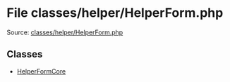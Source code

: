 File classes/helper/HelperForm.php
=========

Source: [classes/helper/HelperForm.php](https://github.com/PrestaShop/PrestaShop/blob/1.5.0.3/classes/helper/HelperForm.php)


Classes
-------

* [HelperFormCore](class.HelperFormCore.md)

